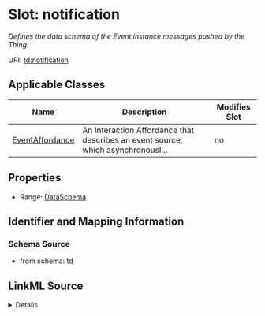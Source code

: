 

# Slot: notification


_Defines the data schema of the Event instance messages pushed by the Thing._



URI: [td:notification](https://www.w3.org/2019/wot/td#notification)



<!-- no inheritance hierarchy -->





## Applicable Classes

| Name | Description | Modifies Slot |
| --- | --- | --- |
| [EventAffordance](EventAffordance.md) | An Interaction Affordance that describes an event source, which asynchronousl... |  no  |







## Properties

* Range: [DataSchema](DataSchema.md)





## Identifier and Mapping Information







### Schema Source


* from schema: td




## LinkML Source

<details>
```yaml
name: notification
description: Defines the data schema of the Event instance messages pushed by the
  Thing.
from_schema: td
rank: 1000
alias: notification
owner: EventAffordance
domain_of:
- EventAffordance
range: DataSchema

```
</details>